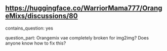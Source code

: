 ## https://huggingface.co/WarriorMama777/OrangeMixs/discussions/80

contains_question: yes

question_part: Orangemix vae completely broken for img2img?
Does anyone know how to fix this?